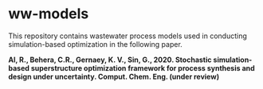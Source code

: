 # ww-models

This repository contains wastewater process models used in conducting simulation-based optimization in the following paper.

**Al, R., Behera, C.R., Gernaey, K. V., Sin, G., 2020. Stochastic simulation-based superstructure optimization framework for process synthesis and design under uncertainty. Comput. Chem. Eng. (under review)**
